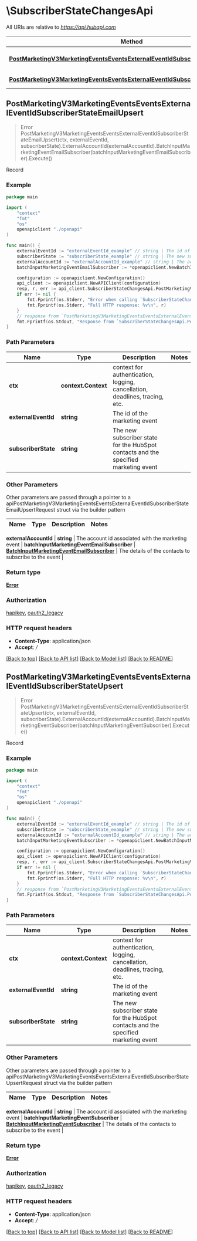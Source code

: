 # \SubscriberStateChangesApi

All URIs are relative to *https://api.hubapi.com*

Method | HTTP request | Description
------------- | ------------- | -------------
[**PostMarketingV3MarketingEventsEventsExternalEventIdSubscriberStateEmailUpsert**](SubscriberStateChangesApi.md#PostMarketingV3MarketingEventsEventsExternalEventIdSubscriberStateEmailUpsert) | **Post** /marketing/v3/marketing-events/events/{externalEventId}/{subscriberState}/email-upsert | Record
[**PostMarketingV3MarketingEventsEventsExternalEventIdSubscriberStateUpsert**](SubscriberStateChangesApi.md#PostMarketingV3MarketingEventsEventsExternalEventIdSubscriberStateUpsert) | **Post** /marketing/v3/marketing-events/events/{externalEventId}/{subscriberState}/upsert | Record



## PostMarketingV3MarketingEventsEventsExternalEventIdSubscriberStateEmailUpsert

> Error PostMarketingV3MarketingEventsEventsExternalEventIdSubscriberStateEmailUpsert(ctx, externalEventId, subscriberState).ExternalAccountId(externalAccountId).BatchInputMarketingEventEmailSubscriber(batchInputMarketingEventEmailSubscriber).Execute()

Record



### Example

```go
package main

import (
    "context"
    "fmt"
    "os"
    openapiclient "./openapi"
)

func main() {
    externalEventId := "externalEventId_example" // string | The id of the marketing event
    subscriberState := "subscriberState_example" // string | The new subscriber state for the HubSpot contacts and the specified marketing event
    externalAccountId := "externalAccountId_example" // string | The account id associated with the marketing event
    batchInputMarketingEventEmailSubscriber := *openapiclient.NewBatchInputMarketingEventEmailSubscriber([]openapiclient.MarketingEventEmailSubscriber{*openapiclient.NewMarketingEventEmailSubscriber(int64(123), "Email_example")}) // BatchInputMarketingEventEmailSubscriber | The details of the contacts to subscribe to the event

    configuration := openapiclient.NewConfiguration()
    api_client := openapiclient.NewAPIClient(configuration)
    resp, r, err := api_client.SubscriberStateChangesApi.PostMarketingV3MarketingEventsEventsExternalEventIdSubscriberStateEmailUpsert(context.Background(), externalEventId, subscriberState).ExternalAccountId(externalAccountId).BatchInputMarketingEventEmailSubscriber(batchInputMarketingEventEmailSubscriber).Execute()
    if err != nil {
        fmt.Fprintf(os.Stderr, "Error when calling `SubscriberStateChangesApi.PostMarketingV3MarketingEventsEventsExternalEventIdSubscriberStateEmailUpsert``: %v\n", err)
        fmt.Fprintf(os.Stderr, "Full HTTP response: %v\n", r)
    }
    // response from `PostMarketingV3MarketingEventsEventsExternalEventIdSubscriberStateEmailUpsert`: Error
    fmt.Fprintf(os.Stdout, "Response from `SubscriberStateChangesApi.PostMarketingV3MarketingEventsEventsExternalEventIdSubscriberStateEmailUpsert`: %v\n", resp)
}
```

### Path Parameters


Name | Type | Description  | Notes
------------- | ------------- | ------------- | -------------
**ctx** | **context.Context** | context for authentication, logging, cancellation, deadlines, tracing, etc.
**externalEventId** | **string** | The id of the marketing event | 
**subscriberState** | **string** | The new subscriber state for the HubSpot contacts and the specified marketing event | 

### Other Parameters

Other parameters are passed through a pointer to a apiPostMarketingV3MarketingEventsEventsExternalEventIdSubscriberStateEmailUpsertRequest struct via the builder pattern


Name | Type | Description  | Notes
------------- | ------------- | ------------- | -------------


 **externalAccountId** | **string** | The account id associated with the marketing event | 
 **batchInputMarketingEventEmailSubscriber** | [**BatchInputMarketingEventEmailSubscriber**](BatchInputMarketingEventEmailSubscriber.md) | The details of the contacts to subscribe to the event | 

### Return type

[**Error**](Error.md)

### Authorization

[hapikey](../README.md#hapikey), [oauth2_legacy](../README.md#oauth2_legacy)

### HTTP request headers

- **Content-Type**: application/json
- **Accept**: */*

[[Back to top]](#) [[Back to API list]](../README.md#documentation-for-api-endpoints)
[[Back to Model list]](../README.md#documentation-for-models)
[[Back to README]](../README.md)


## PostMarketingV3MarketingEventsEventsExternalEventIdSubscriberStateUpsert

> Error PostMarketingV3MarketingEventsEventsExternalEventIdSubscriberStateUpsert(ctx, externalEventId, subscriberState).ExternalAccountId(externalAccountId).BatchInputMarketingEventSubscriber(batchInputMarketingEventSubscriber).Execute()

Record



### Example

```go
package main

import (
    "context"
    "fmt"
    "os"
    openapiclient "./openapi"
)

func main() {
    externalEventId := "externalEventId_example" // string | The id of the marketing event
    subscriberState := "subscriberState_example" // string | The new subscriber state for the HubSpot contacts and the specified marketing event
    externalAccountId := "externalAccountId_example" // string | The account id associated with the marketing event
    batchInputMarketingEventSubscriber := *openapiclient.NewBatchInputMarketingEventSubscriber([]openapiclient.MarketingEventSubscriber{*openapiclient.NewMarketingEventSubscriber(int64(123))}) // BatchInputMarketingEventSubscriber | The details of the contacts to subscribe to the event

    configuration := openapiclient.NewConfiguration()
    api_client := openapiclient.NewAPIClient(configuration)
    resp, r, err := api_client.SubscriberStateChangesApi.PostMarketingV3MarketingEventsEventsExternalEventIdSubscriberStateUpsert(context.Background(), externalEventId, subscriberState).ExternalAccountId(externalAccountId).BatchInputMarketingEventSubscriber(batchInputMarketingEventSubscriber).Execute()
    if err != nil {
        fmt.Fprintf(os.Stderr, "Error when calling `SubscriberStateChangesApi.PostMarketingV3MarketingEventsEventsExternalEventIdSubscriberStateUpsert``: %v\n", err)
        fmt.Fprintf(os.Stderr, "Full HTTP response: %v\n", r)
    }
    // response from `PostMarketingV3MarketingEventsEventsExternalEventIdSubscriberStateUpsert`: Error
    fmt.Fprintf(os.Stdout, "Response from `SubscriberStateChangesApi.PostMarketingV3MarketingEventsEventsExternalEventIdSubscriberStateUpsert`: %v\n", resp)
}
```

### Path Parameters


Name | Type | Description  | Notes
------------- | ------------- | ------------- | -------------
**ctx** | **context.Context** | context for authentication, logging, cancellation, deadlines, tracing, etc.
**externalEventId** | **string** | The id of the marketing event | 
**subscriberState** | **string** | The new subscriber state for the HubSpot contacts and the specified marketing event | 

### Other Parameters

Other parameters are passed through a pointer to a apiPostMarketingV3MarketingEventsEventsExternalEventIdSubscriberStateUpsertRequest struct via the builder pattern


Name | Type | Description  | Notes
------------- | ------------- | ------------- | -------------


 **externalAccountId** | **string** | The account id associated with the marketing event | 
 **batchInputMarketingEventSubscriber** | [**BatchInputMarketingEventSubscriber**](BatchInputMarketingEventSubscriber.md) | The details of the contacts to subscribe to the event | 

### Return type

[**Error**](Error.md)

### Authorization

[hapikey](../README.md#hapikey), [oauth2_legacy](../README.md#oauth2_legacy)

### HTTP request headers

- **Content-Type**: application/json
- **Accept**: */*

[[Back to top]](#) [[Back to API list]](../README.md#documentation-for-api-endpoints)
[[Back to Model list]](../README.md#documentation-for-models)
[[Back to README]](../README.md)

